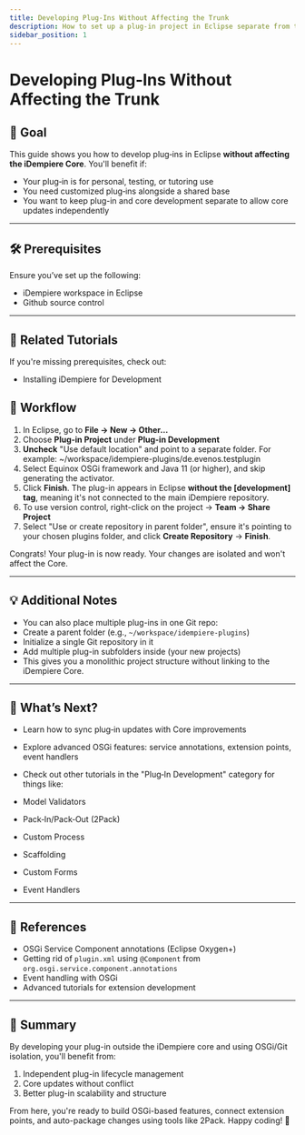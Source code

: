 ```yaml
---
title: Developing Plug‑Ins Without Affecting the Trunk
description: How to set up a plug-in project in Eclipse separate from the iDempiere Core.
sidebar_position: 1
---
```


# Developing Plug‑Ins Without Affecting the Trunk


## 🎯 Goal

This guide shows you how to develop plug‑ins in Eclipse **without affecting the iDempiere Core**. You'll benefit if:

- Your plug‑in is for personal, testing, or tutoring use
- You need customized plug‑ins alongside a shared base
- You want to keep plug-in and core development separate to allow core updates independently

---

## 🛠 Prerequisites

Ensure you’ve set up the following:

- iDempiere workspace in Eclipse
- Github source control

---

## 🔗 Related Tutorials

If you're missing prerequisites, check out:

- Installing iDempiere for Development


## 🚀 Workflow

1. In Eclipse, go to **File → New → Other…**
2. Choose **Plug-in Project** under **Plug-in Development**
3. **Uncheck** "Use default location" and point to a separate folder. For example: ~/workspace/idempiere-plugins/de.evenos.testplugin
4. Select Equinox OSGi framework and Java 11 (or higher), and skip generating the activator.
5. Click **Finish**. The plug-in appears in Eclipse **without the [development] tag**, meaning it's not connected to the main iDempiere repository.
6. To use version control, right-click on the project → **Team → Share Project**
7. Select "Use or create repository in parent folder", ensure it's pointing to your chosen plugins folder, and click **Create Repository** → **Finish**.

Congrats! Your plug-in is now ready. Your changes are isolated and won't affect the Core.

---

## 💡 Additional Notes

- You can also place multiple plug-ins in one Git repo:
- Create a parent folder (e.g., `~/workspace/idempiere-plugins`)
- Initialize a single Git repository in it
- Add multiple plug-in subfolders inside (your new projects)
- This gives you a monolithic project structure without linking to the iDempiere Core.

---

## 🚧 What’s Next?

- Learn how to sync plug‑in updates with Core improvements
- Explore advanced OSGi features: service annotations, extension points, event handlers
- Check out other tutorials in the "Plug‑In Development" category for things like:

- Model Validators
- Pack‑In/Pack‑Out (2Pack)
- Custom Process
- Scaffolding
- Custom Forms
- Event Handlers

---

## 🧭 References

- OSGi Service Component annotations (Eclipse Oxygen+)
- Getting rid of `plugin.xml` using `@Component` from `org.osgi.service.component.annotations`
- Event handling with OSGi
- Advanced tutorials for extension development

---

## 🏁 Summary

By developing your plug-in outside the iDempiere core and using OSGi/Git isolation, you'll benefit from:

1. Independent plug-in lifecycle management  
2. Core updates without conflict  
3. Better plug-in scalability and structure  

From here, you're ready to build OSGi-based features, connect extension points, and auto-package changes using tools like 2Pack. Happy coding! 🚀